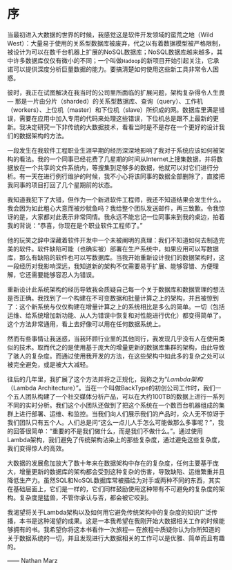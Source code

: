 # 序

当最初进入大数据的世界的时候，我感觉这是软件开发领域的蛮荒之地（Wild West）：大量易于使用的关系型数据库被废弃，代之以有着数据模型被严格限制，被设计为可以在数千台机器上扩展的NoSQL数据库；NoSQL数据库越来越多，其中许多数据库仅仅有微小的不同；一个叫做`Hadoop`的新项目开始引起关注，它承诺可以提供深度分析巨量数据的能力。要搞清楚如何使用这些新工具非常令人困惑。

彼时，我正在试图解决在我当时的公司里所面临的扩展问题，架构复杂得令人生畏 — 那是一片由分片（sharded）的关系型数据库、查询（query）、工作机（workers）、上位机（master）和下位机（slave）所织成的网。数据库里满是错误，需要在应用中加入专用的代码来处理这些错误，下位机总是跟不上最新的更新。我决定研究一下非传统的大数据技术，看看当时是不是存在一个更好的设计我们的数据架构的方法。

一段发生在我软件工程职业生涯早期的经历深深地影响了我对于系统应该如何被架构的看法。我的一个同事已经花费了几星期的时间从Internet上搜集数据，并将数据放在一个共享的文件系统内，等搜集到足够多的数据，他就可以对它们进行分析。有一天在进行例行维护的时候，我不小心将该同事的数据全部删除了，直接把我同事的项目打回了几个星期前的状态。

我知道我犯下了大错，但作为一个新进软件工程师，我还不知道结果会发生什么。我会因为如此粗心大意而被炒鱿鱼吗？我给整个团队发送邮件，再三致歉。令我惊讶的是，大家都对此表示非常同情。我永远不能忘记一位同事来到我的桌边，拍着我的背说：“恭喜，你现在是个职业软件工程师了。”

他的玩笑之辞中深藏着软件开发中一个未被阐明的真理：我们不知道如何去制造完美的软件。软件缺陷可能（也确实被）部署在生产系统中，如果应用可以写数据库，那么有缺陷的软件也可以写数据库。当我开始重新设计我们的数据架构时，这一段经历对我影响深远，我知道新的架构不仅需要易于扩展、能够容错、方便理解，它还需要能够容忍人为错误。

重新设计此系统架构的经历导致我会质疑自己每一个关于数据库和数据管理的想法是否正确。我找到了一个构建在不可变数据和批量计算之上的架构，并且被惊到了：这个新系统与仅仅构建在增量计算之上的系统相比是多么的简单。一切（包括运维、给系统增加新功能、从人为错误中恢复和对性能进行优化）都变得简单了。这个方法非常通用，看上去好像可以用在任何数据系统上。

然而有些事情让我迷惑，当我环顾行业里的其他同行，我发现几乎没有人在使用类似的技术。取而代之的是使用基于庞大的增量更新的数据库集群的架构，由此导致了骇人的复杂度。而通过使用我开发的方法，在这些架构中如此多的复杂之处可以被完全避免，或是被大大减轻。

往后的几年里，我扩展了这个方法并将之正规化，我称之为“*Lambda架构*（Lambda Architecture）”。当在一个叫做BackType的初创公司工作时，我们一个五人团队构建了一个社交媒体分析产品，可以在大约100TB的数据上进行一系列不同的实时分析。我们这个小团队还做到了把这个系统在一个数百台机器组成的集群上进行部署、运维、和监控。当我们向人们展示我们的产品时，众人无不惊讶于我们团队只有五个人。人们总是问“这么一点儿人手怎么可能做那么多事呢？”，我的回答很简单：“重要的不是我们做什么，而是我们不做什么。”。通过使用Lambda架构，我们避免了传统架构沾染上的那些复杂度，通过避免这些复杂度，我们变得惊人的高效。

大数据的发展愈加放大了数十年来在数据架构中存在的复杂度，任何主要基于庞大，增量更新的数据库的架构都会受到这种复杂的伤害，导致缺陷、运维繁重并且降低生产力。虽然SQL和NoSQL数据库常被描绘为对手或两种不同的东西，其实在基础层面上，它们是一样的，它们同样鼓励使用这种带有不可避免的复杂度的架构。复杂度是猛兽，不管你承认与否，都会被它咬到。

我渴望将关于Lambda架构以及如何用它避免传统架构中的复杂度的知识广泛传播，本书是这种渴望的成果。这是一本我希望在我刚开始大数据相关工作的时候能够拥有的书。我希望你将这本书看作一次旅程— 在旅程中质疑你认为你所知道的关于数据系统的一切，并且发现进行大数据相关的工作可以是优雅、简单而且有趣的。

—— Nathan Marz